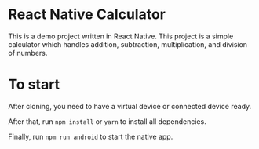# React Native Calculator
This is a demo project written in React Native. This project is a simple calculator which handles addition, subtraction, multiplication, and division of numbers. 

# To start
After cloning, you need to have a virtual device or connected device ready.

After that, run `npm install` or `yarn` to install all dependencies.

Finally, run `npm run android` to start the native app. 
